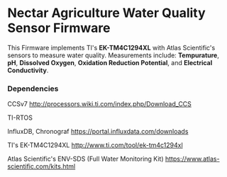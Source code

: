 # Nectar Agriculture Water Quality Sensor Firmware
This Firmware implements TI's **EK-TM4C1294XL** with Atlas Scientific's sensors to measure water quality. Measurements include: **Tempurature**, **pH**, **Dissolved Oxygen**, **Oxidation Reduction Potential**, and **Electrical Conductivity**.

### Dependencies
CCSv7 http://processors.wiki.ti.com/index.php/Download_CCS

TI-RTOS

InfluxDB, Chronograf https://portal.influxdata.com/downloads

TI's EK-TM4C1294XL http://www.ti.com/tool/ek-tm4c1294xl

Atlas Scientific's ENV-SDS (Full Water Monitoring Kit) https://www.atlas-scientific.com/kits.html
